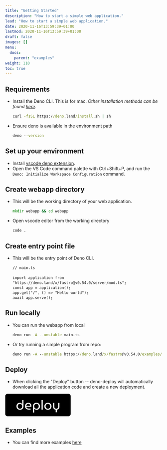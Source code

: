 ```yaml
---
title: "Getting Started"
description: "How to start a simple web application."
lead: "How to start a simple web application."
date: 2020-11-16T13:59:39+01:00
lastmod: 2020-11-16T13:59:39+01:00
draft: false
images: []
menu:
  docs:
    parent: "examples"
weight: 110
toc: true
---
```


## Requirements

- Install the Deno CLI. This is for mac. *Other installation methods can be found [here](https://deno.land/manual@main/getting_started/installation).*

  ```cmd
  curl -fsSL https://deno.land/install.sh | sh
  ```

- Ensure deno is available in the environment path

  ```cmd
  deno --version
  ```

## Set up your environment

- Install [vscode deno extension](https://marketplace.visualstudio.com/items?itemName=denoland.vscode-deno).
- Open the VS Code command palette with Ctrl+Shift+P, and run the `Deno: Initialize Workspace Configuration` command.

## Create webapp directory

- This will be the working directory of your web application.

  ```cmd
  mkdir webapp && cd webapp
  ```

- Open vscode editor from the working directory

  ```cmd
  code .
  ```

## Create entry point file

- This will be the entry point of Deno CLI.

  ```tsx
  // main.ts

  import application from "https://deno.land/x/fastro@v0.54.0/server/mod.ts";
  const app = application();
  app.get("/", () => "Hello world");
  await app.serve();

  ```

## Run locally

- You can run the webapp from local

  ```cmd
  deno run -A --unstable main.ts
  ```

- Or try running a simple program from repo:

  ```cmd
  deno run -A --unstable https://deno.land/x/fastro@v0.54.0/examples/main.ts
  ```

## Deploy

- When clicking the "Deploy" button -- deno-deploy will automatically download all the application code and create a new deployment.

[![alt text](/images/deno-deploy-button.svg)](https://dash.deno.com/new?url=https://deno.land/x/fastro@v0.54.0/examples/main.ts)

## Examples

- You can find more examples [here](https://deno.land/x/fastro/examples)
